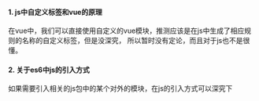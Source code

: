 #### 1. js中自定义标签和vue的原理 ####

在vue中，我们可以直接使用自定义的vue模块，推测应该是在js中生成了相应规则的名称的自定义标签，但是没深究，
所以暂时没有定论，而且对于js也不是很懂。

#### 2. 关于es6中js的引入方式

如果需要引入相关的js包中的某个对外的模块，在js的引入方式可以深究下

